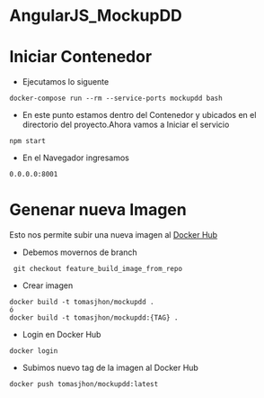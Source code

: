 # AngularJS_MockupDD

# Iniciar Contenedor

- Ejecutamos lo siguente

```
docker-compose run --rm --service-ports mockupdd bash
```

<!-- - En este punto estamos dentro del Contenedor ubicados en el directorio del proyecto, debemos ejecutar

```
npm install -g bower
bower install --allow-root
``` -->

- En este punto estamos dentro del Contenedor y ubicados en el directorio del proyecto.Ahora vamos a Iniciar el servicio

```
npm start
```

- En el Navegador ingresamos

```
0.0.0.0:8001
```

# Genenar nueva Imagen

Esto nos permite subir una nueva imagen al [Docker Hub](https://hub.docker.com/r/tomasjhon/mockupdd)

- Debemos movernos de branch

```
 git checkout feature_build_image_from_repo
```

- Crear imagen

```
docker build -t tomasjhon/mockupdd .
ó
docker build -t tomasjhon/mockupdd:{TAG} .

```

- Login en Docker Hub

```
docker login
```

- Subimos nuevo tag de la imagen al Docker Hub

```
docker push tomasjhon/mockupdd:latest
```
